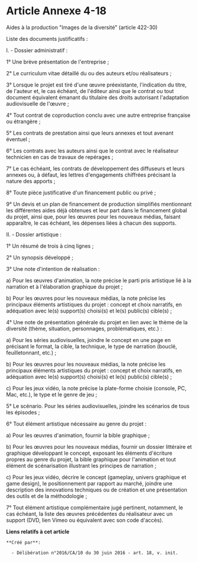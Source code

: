 # Article Annexe 4-18

Aides à la production "Images de la diversité" (article 422-30)

Liste des documents justificatifs :

I. - Dossier administratif :

1° Une brève présentation de l'entreprise ;

2° Le curriculum vitae détaillé du ou des auteurs et/ou réalisateurs ;

3° Lorsque le projet est tiré d'une œuvre préexistante, l'indication du titre, de l'auteur et, le cas échéant, de l'éditeur
ainsi que le contrat ou tout document équivalent émanant du titulaire des droits autorisant l'adaptation audiovisuelle de
l'œuvre ;

4° Tout contrat de coproduction conclu avec une autre entreprise française ou étrangère ;

5° Les contrats de prestation ainsi que leurs annexes et tout avenant éventuel ;

6° Les contrats avec les auteurs ainsi que le contrat avec le réalisateur technicien en cas de travaux de repérages ;

7° Le cas échéant, les contrats de développement des diffuseurs et leurs annexes ou, à défaut, les lettres d'engagements
chiffrées précisant la nature des apports ;

8° Toute pièce justificative d'un financement public ou privé ;

9° Un devis et un plan de financement de production simplifiés mentionnant les différentes aides déjà obtenues et leur part
dans le financement global du projet, ainsi que, pour les œuvres pour les nouveaux médias, faisant apparaître, le cas
échéant, les dépenses liées à chacun des supports.

II. - Dossier artistique :

1° Un résumé de trois à cinq lignes ;

2° Un synopsis développé ;

3° Une note d'intention de réalisation :

a) Pour les œuvres d'animation, la note précise le parti pris artistique lié à la narration et à l'élaboration graphique du
projet ;

b) Pour les œuvres pour les nouveaux médias, la note précise les principaux éléments artistiques du projet : concept et choix
narratifs, en adéquation avec le(s) support(s) choisi(s) et le(s) public(s) cible(s) ;

4° Une note de présentation générale du projet en lien avec le thème de la diversité (thème, situation, personnages,
problématiques, etc.) :

a) Pour les séries audiovisuelles, joindre le concept en une page en précisant le format, la cible, la technique, le type de
narration (bouclé, feuilletonnant, etc.) ;

b) Pour les œuvres pour les nouveaux médias, la note précise les principaux éléments artistiques du projet : concept et choix
narratifs, en adéquation avec le(s) support(s) choisi(s) et le(s) public(s) cible(s) ;

c) Pour les jeux vidéo, la note précise la plate-forme choisie (console, PC, Mac, etc.), le type et le genre de jeu ;

5° Le scénario. Pour les séries audiovisuelles, joindre les scénarios de tous les épisodes ;

6° Tout élément artistique nécessaire au genre du projet :

a) Pour les œuvres d'animation, fournir la bible graphique ;

b) Pour les œuvres pour les nouveaux médias, fournir un dossier littéraire et graphique développant le concept, exposant les
éléments d'écriture propres au genre du projet, la bible graphique pour l'animation et tout élément de scénarisation
illustrant les principes de narration ;

c) Pour les jeux vidéo, décrire le concept (gameplay, univers graphique et game design), le positionnement par rapport au
marché, joindre une description des innovations techniques ou de création et une présentation des outils et de la
méthodologie ;

7° Tout élément artistique complémentaire jugé pertinent, notamment, le cas échéant, la liste des œuvres précédentes du
réalisateur avec un support (DVD, lien Vimeo ou équivalent avec son code d'accès).

**Liens relatifs à cet article**

	**Créé par**:

	  - Délibération n°2016/CA/10 du 30 juin 2016 - art. 18, v. init.
